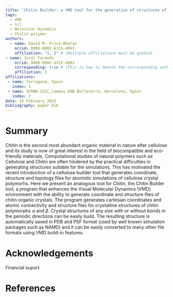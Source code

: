 ```yaml
---
title: 'Chitin Builder: a VMD tool for the generation of structures of chitin molecular crystals for atomistic simulations'
tags:
  - VMD
  - tcl
  - Molecular Dynamics
  - Chitin polymer
authors:
  - name: David M. Price-Whelan
    orcid: 0000-0002-6315-4993
    affiliation: "1, 2" # (Multiple affiliations must be quoted)
- name: Jordi Faraudo
    orcid: 0000-0002-6315-4993
    corresponding: true # (This is how to denote the corresponding author)
    affiliation: 2
affiliations:
 - name: Tarragona, Spain
   index: 1
 - name: ICMAB-CSIC,Campus UAB Bellaterra, Barcelona, Spain
   index: 2
date: 15 February 2023
bibliography: paper.bib
---
```


# Summary
Chitin is the second most abundant organic material in nature after cellulose and its study is now of great interest in the field of biocompatible and eco-friendly materials. 
Computational studies of natural polymers such as Cellulose and Chitin are often hindered by the practical difficulties in generating structures suitable for the simulations.
This has motivated the recent introduction of a cellulose builder tool that generates coordinate, structure and topology files for atomistic simulations of cellulose crystal polymorhs.
Here we present an analogous tool for Chitin, the Chitin Builder tool, a program that enhances the Visual Molecular Dynamics (VMD) environment with the ability to generate coordinate and structure files of chitin organic crystals.
The program generates cartesian coordinates and atomic connectivity and structure files for crystalline structures of chitin polymorphs $\alpha$ and $\beta$.
Crystal structures of any size with or without bonds in the periodic directions can be easily build.
The resulting structure is automatically saved in PDB and PSF format (used by well known simulation packages such as NAMD) and it can be easily converted to many other file formats using VMD build-in features.

# Acknowledgements

Financial suport.

# References

